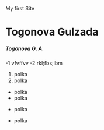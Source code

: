 My first Site

# Togonova Gulzada

##### Togonova G. A.

-1 vfvffvv
-2 rkl;fbs;lbm

1. polka
2. polka

- polka
- polka

* polka

- polka
